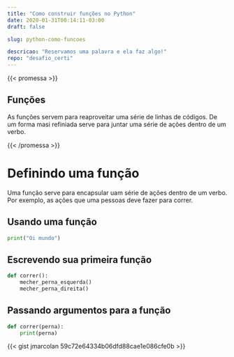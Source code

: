 ```yaml
---
title: "Como construir funções no Python"
date: 2020-01-31T00:14:11-03:00
draft: false

slug: python-como-funcoes

descricao: "Reservamos uma palavra e ela faz algo!"
repo: "desafio_certi"
---
```



{{< promessa >}}
   <h2> Funções </h2>
  
  <p> As funções servem para reaproveitar uma série de linhas de códigos. De um forma masi refiniada serve para juntar uma série de ações dentro de um verbo. </p>

{{< /promessa >}}



# Definindo uma função
Uma função serve para encapsular uam série de ações dentro de um verbo. Por exemplo, as ações que uma pessoas deve fazer para correr.

## Usando uma função

```py
print("Oi mundo")
```

## Escrevendo sua primeira função
```py
def correr():
    mecher_perna_esquerda()
    mecher_perna_direita()
```

## Passando argumentos para a função

```py
def correr(perna):
    print(perna)
```


{{< gist jmarcolan 59c72e64334b06dfd88cae1e086cfe0b >}}

